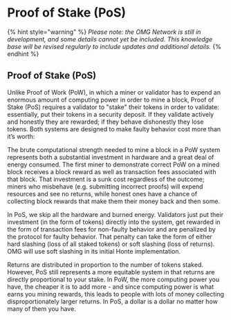 # Proof of Stake \(PoS\)

{% hint style="warning" %}
_Please note: the OMG Network is still in development, and some details cannot yet be included. This knowledge base will be revised regularly to include updates and additional details._
{% endhint %}

## Proof of Stake \(PoS\)

Unlike Proof of Work \(PoW\), in which a miner or validator has to expend an enormous amount of computing power in order to mine a block, Proof of Stake \(PoS\) requires a validator to "stake" their tokens in order to validate: essentially, put their tokens in a security deposit. If they validate actively and honestly they are rewarded; if they behave dishonestly they lose tokens. Both systems are designed to make faulty behavior cost more than it’s worth:

The brute computational strength needed to mine a block in a PoW system represents both a substantial investment in hardware and a great deal of energy consumed. The first miner to demonstrate correct PoW on a mined block receives a block reward as well as transaction fees associated with that block. That investment is a sunk cost regardless of the outcome; miners who misbehave \(e.g. submitting incorrect proofs\) will expend resources and see no returns, while honest ones have a chance of collecting block rewards that make them their money back and then some.

In PoS, we skip all the hardware and burned energy. Validators just put their investment \(in the form of tokens\) directly into the system, get rewarded in the form of transaction fees for non-faulty behavior and are penalized by the protocol for faulty behavior. That penalty can take the form of either hard slashing \(loss of all staked tokens\) or soft slashing \(loss of returns\). OMG will use soft slashing in its initial Honte implementation.

Returns are distributed in proportion to the number of tokens staked. However, PoS still represents a more equitable system in that returns are directly proportional to your stake. In PoW, the more computing power you have, the cheaper it is to add more - and since computing power is what earns you mining rewards, this leads to people with lots of money collecting disproportionately larger returns. In PoS, a dollar is a dollar no matter how many of them you have.  


